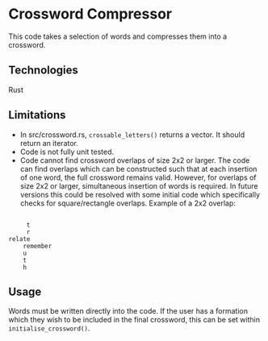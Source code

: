 # Crossword Compressor

This code takes a selection of words and compresses them into a crossword.

## Technologies

Rust

## Limitations

* In src/crossword.rs, `crossable_letters()` returns a vector. It should return an iterator.
* Code is not fully unit tested.
* Code cannot find crossword overlaps of size 2x2 or larger. The code can find overlaps which can be constructed such that at each insertion of one word, the full crossword remains valid. However, for overlaps of size 2x2 or larger, simultaneous insertion of words is required. In future versions this could be resolved with some initial code which specifically checks for square/rectangle overlaps. Example of a 2x2 overlap:

```

     t
     r
relate
    remember
    u
    t
    h

```

## Usage

Words must be written directly into the code.
If the user has a formation which they wish to be included in the final crossword, this can be set within
`initialise_crossword()`.

